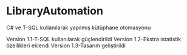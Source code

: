 # LibraryAutomation

C# ve T-SQL kullanılarak yapılmış kütüphane otomasyonu

Version 1.1-T-SQL kullanılarak güçlendirildi
Version 1.2-Ekstra istatistik özellikleri eklendi
Version 1.3-Tasarım geliştirildi
